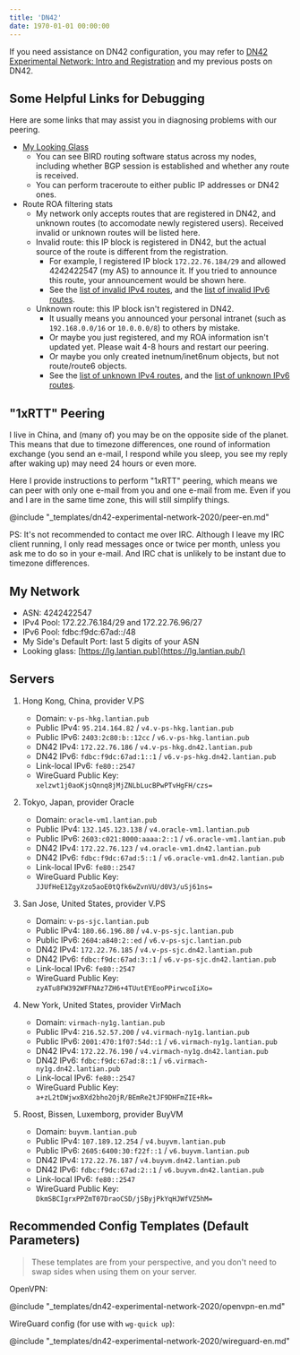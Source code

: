 ```yaml
---
title: 'DN42'
date: 1970-01-01 00:00:00
---
```


If you need assistance on DN42 configuration, you may refer to [DN42 Experimental Network: Intro and Registration](/en/article/modify-website/dn42-experimental-network-2020.lantian) and my previous posts on DN42.

Some Helpful Links for Debugging
--------------------------------

Here are some links that may assist you in diagnosing problems with our peering.

- [My Looking Glass](https://lg.lantian.pub/)
  - You can see BIRD routing software status across my nodes, including whether BGP session is established and whether any route is received.
  - You can perform traceroute to either public IP addresses or DN42 ones.
- Route ROA filtering stats
  - My network only accepts routes that are registered in DN42, and unknown routes (to accomodate newly registered users). Received invalid or unknown routes will be listed here.
  - Invalid route: this IP block is registered in DN42, but the actual source of the route is different from the registration.
    - For example, I registered IP block `172.22.76.184/29` and allowed 4242422547 (my AS) to announce it. If you tried to announce this route, your announcement would be shown here.
    - See the [list of invalid IPv4 routes](https://lg.lantian.pub/route_generic/local/table%20roa_fail_v4), and the [list of invalid IPv6 routes](https://lg.lantian.pub/route_generic/local/table%20roa_fail_v6).
  - Unknown route: this IP block isn't registered in DN42.
    - It usually means you announced your personal intranet (such as `192.168.0.0/16` or `10.0.0.0/8`) to others by mistake.
    - Or maybe you just registered, and my ROA information isn't updated yet. Please wait 4-8 hours and restart our peering.
    - Or maybe you only created inetnum/inet6num objects, but not route/route6 objects.
    - See the [list of unknown IPv4 routes](https://lg.lantian.pub/route_generic/local/table%20roa_unknown_v4), and the [list of unknown IPv6 routes](https://lg.lantian.pub/route_generic/local/table%20roa_unknown_v6).

"1xRTT" Peering
---------------

I live in China, and (many of) you may be on the opposite side of the planet. This means that due to timezone differences, one round of information exchange (you send an e-mail, I respond while you sleep, you see my reply after waking up) may need 24 hours or even more.

Here I provide instructions to perform "1xRTT" peering, which means we can peer with only one e-mail from you and one e-mail from me. Even if you and I are in the same time zone, this will still simplify things.

@include "_templates/dn42-experimental-network-2020/peer-en.md"

PS: It's not recommended to contact me over IRC. Although I leave my IRC client running, I only read messages once or twice per month, unless you ask me to do so in your e-mail. And IRC chat is unlikely to be instant due to timezone differences.

My Network
----------

- ASN: 4242422547
- IPv4 Pool: 172.22.76.184/29 and 172.22.76.96/27
- IPv6 Pool: fdbc:f9dc:67ad::/48
- My Side's Default Port: last 5 digits of your ASN
- Looking glass: [https://lg.lantian.pub](https://lg.lantian.pub/)

Servers
-------

1. Hong Kong, China, provider V.PS
   - Domain: `v-ps-hkg.lantian.pub`
   - Public IPv4: `95.214.164.82` / `v4.v-ps-hkg.lantian.pub`
   - Public IPv6: `2403:2c80:b::12cc` / `v6.v-ps-hkg.lantian.pub`
   - DN42 IPv4: `172.22.76.186` / `v4.v-ps-hkg.dn42.lantian.pub`
   - DN42 IPv6: `fdbc:f9dc:67ad:1::1` / `v6.v-ps-hkg.dn42.lantian.pub`
   - Link-local IPv6: `fe80::2547`
   - WireGuard Public Key: `xelzwt1j0aoKjsQnnq8jMjZNLbLucBPwPTvHgFH/czs=`

2. Tokyo, Japan, provider Oracle
   - Domain: `oracle-vm1.lantian.pub`
   - Public IPv4: `132.145.123.138` / `v4.oracle-vm1.lantian.pub`
   - Public IPv6: `2603:c021:8000:aaaa:2::1` / `v6.oracle-vm1.lantian.pub`
   - DN42 IPv4: `172.22.76.123` / `v4.oracle-vm1.dn42.lantian.pub`
   - DN42 IPv6: `fdbc:f9dc:67ad:5::1` / `v6.oracle-vm1.dn42.lantian.pub`
   - Link-local IPv6: `fe80::2547`
   - WireGuard Public Key: `JJUfHeE1ZgyXzo5aoE0tQfk6wZvnVU/d0V3/uSj61ns=`

3. San Jose, United States, provider V.PS
   - Domain: `v-ps-sjc.lantian.pub`
   - Public IPv4: `180.66.196.80` / `v4.v-ps-sjc.lantian.pub`
   - Public IPv6: `2604:a840:2::ed` / `v6.v-ps-sjc.lantian.pub`
   - DN42 IPv4: `172.22.76.185` / `v4.v-ps-sjc.dn42.lantian.pub`
   - DN42 IPv6: `fdbc:f9dc:67ad:3::1` / `v6.v-ps-sjc.dn42.lantian.pub`
   - Link-local IPv6: `fe80::2547`
   - WireGuard Public Key: `zyATu8FW392WFFNAz7ZH6+4TUutEYEooPPirwcoIiXo=`

4. New York, United States, provider VirMach
   - Domain: `virmach-ny1g.lantian.pub`
   - Public IPv4: `216.52.57.200` / `v4.virmach-ny1g.lantian.pub`
   - Public IPv6: `2001:470:1f07:54d::1` / `v6.virmach-ny1g.lantian.pub`
   - DN42 IPv4: `172.22.76.190` / `v4.virmach-ny1g.dn42.lantian.pub`
   - DN42 IPv6: `fdbc:f9dc:67ad:8::1` / `v6.virmach-ny1g.dn42.lantian.pub`
   - Link-local IPv6: `fe80::2547`
   - WireGuard Public Key: `a+zL2tDWjwxBXd2bho2OjR/BEmRe2tJF9DHFmZIE+Rk=`

5. Roost, Bissen, Luxemborg, provider BuyVM
   - Domain: `buyvm.lantian.pub`
   - Public IPv4: `107.189.12.254` / `v4.buyvm.lantian.pub`
   - Public IPv6: `2605:6400:30:f22f::1` / `v6.buyvm.lantian.pub`
   - DN42 IPv4: `172.22.76.187` / `v4.buyvm.dn42.lantian.pub`
   - DN42 IPv6: `fdbc:f9dc:67ad:2::1` / `v6.buyvm.dn42.lantian.pub`
   - Link-local IPv6: `fe80::2547`
   - WireGuard Public Key: `DkmSBCIgrxPPZmT07DraoCSD/jSByjPkYqHJWfVZ5hM=`

Recommended Config Templates (Default Parameters)
-------------------------------------------------

> These templates are from your perspective, and you don't need to swap sides when using them on your server.

OpenVPN:

@include "_templates/dn42-experimental-network-2020/openvpn-en.md"

WireGuard config (for use with `wg-quick up`):

@include "_templates/dn42-experimental-network-2020/wireguard-en.md"
